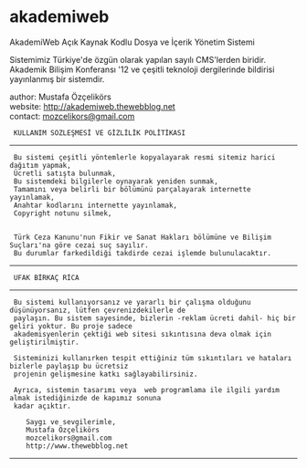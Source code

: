 akademiweb
==========

                                                                                                           
   AkademiWeb Açık Kaynak Kodlu Dosya ve İçerik Yönetim Sistemi
                                                                                                       
   Sistemimiz Türkiye'de özgün olarak yapılan sayılı CMS'lerden biridir.                                   
   Akademik Bilişim Konferansı '12 ve çeşitli teknoloji dergilerinde bildirisi yayınlanmış bir sistemdir.  
                                                                                                           
   author: Mustafa Özçelikörs                                         
   website: http://akademiweb.thewebblog.net                          
   contact: mozcelikors@gmail.com   

                                                                                                           



     KULLANIM SÖZLEŞMESİ VE GİZLİLİK POLİTİKASI
-------------------------------------------------------------------------------------------------------------
     Bu sistemi çeşitli yöntemlerle kopyalayarak resmi sitemiz harici dağıtım yapmak,
     Ücretli satışta bulunmak,
     Bu sistemdeki bilgilerle oynayarak yeniden sunmak,
     Tamamını veya belirli bir bölümünü parçalayarak internette yayınlamak,
     Anahtar kodlarını internette yayınlamak,
     Copyright notunu silmek, 
     
         
     Türk Ceza Kanunu'nun Fikir ve Sanat Hakları bölümüne ve Bilişim Suçları'na göre cezai suç sayılır.
     Bu durumlar farkedildiği takdirde cezai işlemde bulunulacaktır.
-------------------------------------------------------------------------------------------------------------




     UFAK BİRKAÇ RİCA
-------------------------------------------------------------------------------------------------------------
     Bu sistemi kullanıyorsanız ve yararlı bir çalışma olduğunu düşünüyorsanız, lütfen çevrenizdekilerle de
     paylaşın. Bu sistem sayesinde, bizlerin -reklam ücreti dahil- hiç bir geliri yoktur. Bu proje sadece 
     akademisyenlerin çektiği web sitesi sıkıntısına deva olmak için geliştirilmiştir. 

     Sisteminizi kullanırken tespit ettiğiniz tüm sıkıntıları ve hataları bizlerle paylaşıp bu ücretsiz 
     projenin gelişmesine katkı sağlayabilirsiniz.
     
     Ayrıca, sistemin tasarımı veya  web programlama ile ilgili yardım almak istediğinizde de kapımız sonuna 
     kadar açıktır.

        Saygı ve sevgilerimle,
        Mustafa Özçelikörs
        mozcelikors@gmail.com
        http://www.thewebblog.net
-------------------------------------------------------------------------------------------------------------
